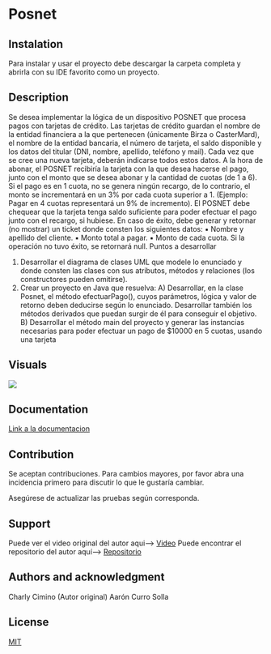 # Posnet


## Instalation
Para instalar y usar el proyecto debe descargar la carpeta completa y abrirla con su IDE favorito como un proyecto.

## Description
Se desea implementar la lógica de un dispositivo POSNET que procesa pagos con tarjetas de crédito.
Las tarjetas de crédito guardan el nombre de la entidad financiera a la que pertenecen (únicamente Birza o CasterMard), el nombre de la entidad bancaria, el número de tarjeta, el saldo disponible y los datos del titular (DNI, nombre, apellido, teléfono y mail). Cada vez que se cree una nueva tarjeta, deberán indicarse todos estos datos.
A la hora de abonar, el POSNET recibiría la tarjeta con la que desea hacerse el pago, junto con el monto que se desea abonar y la cantidad de cuotas (de 1 a 6).
Si el pago es en 1 cuota, no se genera ningún recargo, de lo contrario, el monto se incrementará en un 3% por cada cuota superior a 1. (Ejemplo: Pagar en 4 cuotas representará un 9% de incremento).
El POSNET debe chequear que la tarjeta tenga saldo suficiente para poder efectuar el pago junto con el recargo, si hubiese. En caso de éxito, debe generar y retornar (no mostrar) un ticket donde consten los siguientes datos:
▪ Nombre y apellido del cliente.
▪ Monto total a pagar.
▪ Monto de cada cuota.
Si la operación no tuvo éxito, se retornará null.
Puntos a desarrollar
1) Desarrollar el diagrama de clases UML que modele lo enunciado y donde consten las clases con sus atributos, métodos y relaciones (los constructores pueden omitirse).
2) Crear un proyecto en Java que resuelva:
   A) Desarrollar, en la clase Posnet, el método efectuarPago(), cuyos parámetros, lógica y valor de retorno deben deducirse según lo enunciado. Desarrollar también los métodos derivados que puedan surgir de él para conseguir el objetivo.
   B) Desarrollar el método main del proyecto y generar las instancias necesarias para poder efectuar un pago de $10000 en 5 cuotas, usando una tarjeta


## Visuals
![](https://i.imgur.com/iU9aBrl.png)



## Documentation
[Link a la documentacion](https://acurro9.github.io/POSNET/posnet/package-summary.html)

## Contribution
Se aceptan contribuciones. Para cambios mayores, por favor abra una incidencia primero para discutir lo que le gustaría cambiar.

Asegúrese de actualizar las pruebas según corresponda.

## Support
Puede ver el video original del autor aqui--> [Video](https://www.youtube.com/watch?v=g_ZINDMzi3c&list=PLOw7b-NX043aSC7ZNtEuVfY8xZoNzVqdJ&index=31)
Puede encontrar el repositorio del autor aquí--> [Repositorio](https://github.com/CharlyCimino/ejercicio-integrador-POO-I)

## Authors and acknowledgment
Charly Cimino (Autor original)
Aarón Curro Solla

## License

[MIT](https://choosealicense.com/licenses/mit/)
